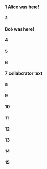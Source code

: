 #### 1 Alice was here!
#### 2
#### Bob was here!
#### 4
#### 5
#### 6
#### 7 collaborator text
#### 8
#### 9
#### 10
#### 11
#### 12
#### 13
#### 14
#### 15